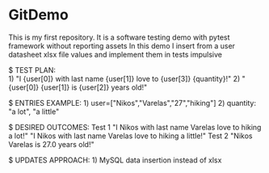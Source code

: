 # GitDemo
This is my first repository. It is a software testing demo with pytest framework without reporting assets
In this demo I insert from a user datasheet xlsx file values and implement them in tests impulsive

$ TEST PLAN:<br/>
    1) "I {user[0]} with last name {user[1]} love to {user[3]} {quantity}!"
    2) "{user[0]} {user[1]} is {user[2]} years old!"
    
$ ENTRIES EXAMPLE:
    1) user=["Nikos","Varelas","27","hiking"]
    2) quantity: "a lot", "a little"
    
$ DESIRED OUTCOMES:
    Test 1
      "I Nikos with last name Varelas love to hiking a lot!"
      "I Nikos with last name Varelas love to hiking a little!"
    Test 2
      "Nikos Varelas is 27.0 years old!"

$ UPDATES APPROACH:
    1) MySQL data insertion instead of xlsx
